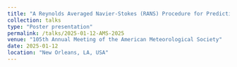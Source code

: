 ```yaml
---
title: "A Reynolds Averaged Navier-Stokes (RANS) Procedure for Predicting Skin Friction in Stable Shear Dominated Atmospheric Boundary Layers over Complex Terrain"
collection: talks
type: "Poster presentation"
permalink: /talks/2025-01-12-AMS-2025
venue: "105th Annual Meeting of the American Meteorological Society"
date: 2025-01-12
location: "New Orleans, LA, USA"
---
```

